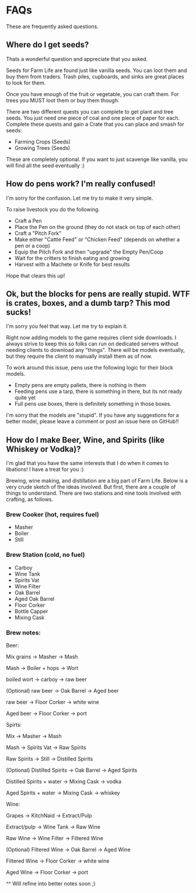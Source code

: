 # FAQs

These are frequently asked questions.

## Where do I get seeds?

Thats a wonderful question and appreciate that you asked.

Seeds for Farm Life are found just like vanilla seeds. You can loot them and buy them from traders. Trash piles, cupboards, and sinks are great places to look for them.

Once you have enough of the fruit or vegetable, you can craft them. For trees you MUST loot them or buy them though.

There are two different quests you can complete to get plant and tree seeds. You just need one piece of coal and one piece of paper for each. Complete these quests and gain a Crate that you can place and smash for seeds:

- Farming Crops (Seeds)
- Growing Trees (Seeds)

These are completely optional. If you want to just scavenge like vanilla, you will find all the seed eventually :)

## How do pens work? I'm really confused!

I'm sorry for the confusion. Let me try to make it very simple.

To raise livestock you do the following.

- Craft a Pen
- Place the Pen on the ground (they do not stack on top of each other)
- Craft a "Pitch Fork"
- Make either "Cattle Feed" or "Chicken Feed" (depends on whether a pen or a coop)
- Equip the Pitch Fork and then "upgrade" the Empty Pen/Coop
- Wait for the critters to finish eating and growing
- Harvest with a Machete or Knife for best results

Hope that clears this up!

## Ok, but the blocks for pens are really stupid. WTF is crates, boxes, and a dumb tarp? This mod sucks!

I'm sorry you feel that way. Let me try to explain it.

Right now adding models to the game requires client side downloads. I always strive to keep this so folks can run on dedicated servers without needing clients to download any "things". There will be models eventually, but they require the client to manually install them as of now.

To work around this issue, pens use the following logic for their block models.

- Empty pens are empty pallets, there is nothing in them
- Feeding pens use a tarp, there is something in there, but its not ready quite yet
- Full pens use boxes, there is definitely something in those boxes.

I'm sorry that the models are "stupid". If you have any suggestions for a better model, please leave a comment or post an issue here on GitHub!!

## How do I make Beer, Wine, and Spirits (like Whiskey or Vodka)?

I'm glad that you have the same interests that I do when it comes to libations! I have a treat for you :)

Brewing, wine making, and distillation are a big part of Farm Life. Below is a very crude sketch of the ideas involved. But first, there are a couple of things to understand. There are two stations and nine tools involved with crafting, as follows.

### Brew Cooker (hot, requires fuel)

- Masher
- Boiler
- Still

### Brew Station (cold, no fuel)

- Carboy
- Wine Tank
- Spirits Vat
- Wine Filter
- Oak Barrel
- Aged Oak Barrel
- Floor Corker
- Bottle Capper
- Mixing Cask

### Brew notes:


Beer:

Mix grains -> Masher -> Mash

Mash -> Boiler + hops -> Wort

boiled wort -> carboy ->  raw beer

(Optional) raw beer -> Oak Barrel -> Aged beer

raw beer -> Floor Corker -> white wine

Aged beer -> Floor Corker -> port


Spirts:

Mix -> Masher -> Mash

Mash -> Spirits Vat -> Raw Spirits

Raw Spirits -> Still -> Distilled Spirits

(Optional) Distilled Spirits -> Oak Barrel -> Aged Spirits

Distilled Spirits + water -> Mixing Cask -> vodka

Aged Spirits + water -> Mixing Cask -> whiskey


Wine:

Grapes -> KitchNaid -> Extract/Pulp

Extract/pulp -> Wine Tank -> Raw Wine

Raw Wine -> Wine Filter -> Filtered Wine

(Optional) Filtered Wine -> Oak Barrel -> Aged Wine

Filtered Wine  -> Floor Corker -> white wine

Aged Wine -> Floor Corker -> port

^^ Will refine into better notes soon ;)
